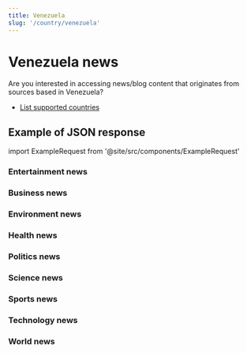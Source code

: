 ```yaml
---
title: Venezuela
slug: '/country/venezuela'
---
```


# Venezuela news

Are you interested in accessing news/blog content that originates from sources based in Venezuela?

- [List supported countries](/get-articles/countries)

## Example of JSON response

import ExampleRequest from '@site/src/components/ExampleRequest'

### Entertainment news
<ExampleRequest url="https://apitube.io/v1/news/articles?limit=2&category=news/Arts_and_Entertainment&language=ve"></ExampleRequest>

### Business news
<ExampleRequest url="https://apitube.io/v1/news/articles?limit=2&category=news/Business&language=ve"></ExampleRequest>

### Environment news
<ExampleRequest url="https://apitube.io/v1/news/articles?limit=2&category=news/Environment&language=ve"></ExampleRequest>

### Health news
<ExampleRequest url="https://apitube.io/v1/news/articles?limit=2&category=news/Health&language=ve"></ExampleRequest>

### Politics news
<ExampleRequest url="https://apitube.io/v1/news/articles?limit=2&category=news/Politics&language=ve"></ExampleRequest>

### Science news
<ExampleRequest url="https://apitube.io/v1/news/articles?limit=2&category=news/Science&language=ve"></ExampleRequest>

### Sports news
<ExampleRequest url="https://apitube.io/v1/news/articles?limit=2&category=news/Sports&language=ve"></ExampleRequest>

### Technology news
<ExampleRequest url="https://apitube.io/v1/news/articles?limit=2&category=news/Technology&language=ve"></ExampleRequest>

### World news
<ExampleRequest url="https://apitube.io/v1/news/articles?limit=2&category=news/World&language=ve"></ExampleRequest>
